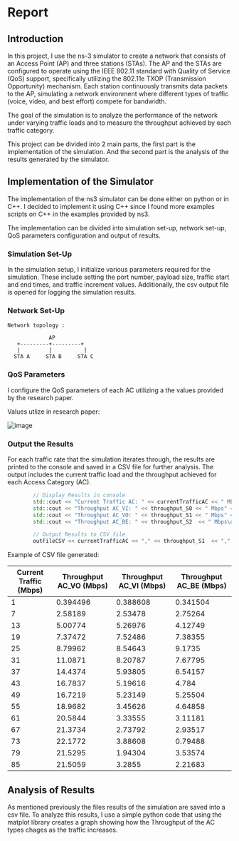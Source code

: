 # Report

## Introduction

In this project, I use the ns-3 simulator to create a network that consists of an Access Point (AP) and three stations (STAs). The AP and the STAs are configured to operate using the IEEE 802.11 standard with Quality of Service (QoS) support, specifically utilizing the 802.11e TXOP (Transmission Opportunity) mechanism. Each station continuously transmits data packets to the AP, simulating a network environment where different types of traffic (voice, video, and best effort) compete for bandwidth.

The goal of the simulation is to analyze the performance of the network under varying traffic loads and to measure the throughput achieved by each traffic category. 

This project can be divided into 2 main parts, the first part is the implementation of the simulation. And the second part is the analysis of the results generated by the simulator.


## Implementation of the Simulator

The implementation of the ns3 simulator can be done either on python or in C++. I decided to implement it using C++ since I found more examples scripts on C++ in the examples provided by ns3.

The implementation can be divided into simulation set-up, network set-up, QoS parameters configuration and output of results.

### Simulation Set-Up

In the simulation setup, I initialize various parameters required for the simulation. These include setting the port number, payload size, traffic start and end times, and traffic increment values. Additionally, the csv output file is opened for logging the simulation results.

### Network Set-Up

```
Network topology :

             AP
   +---------+---------+
   |         |          |        
  STA A     STA B     STA C

```

### QoS Parameters 

I configure the QoS parameters of each AC utilizing a the values provided by the research paper.


Values utlize in research paper:


![image](https://github.com/bmw-ece-ntust/multimedia-wireless-network/assets/133529935/f3f01e75-8aca-427e-af0d-c0e3b2eac9d3)



### Output the Results

For each traffic rate that the simulation iterates through, the results are printed to the console and saved in a CSV file for further analysis. The output includes the current traffic load and the throughput achieved for each Access Category (AC).

```c++
        // Display Results in console
        std::cout << "Current Traffic AC: " << currentTrafficAC << " Mbps" << std::endl;
        std::cout << "Throughput AC_VI: " << throughput_S0 << " Mbps" << std::endl;
        std::cout << "Throughput AC_VO: " << throughput_S1 << " Mbps" << std::endl;
        std::cout << "Throughput AC_BE: " << throughput_S2  << " Mbps\n" << std::endl;

        // Output Results to CSV file
        outFileCSV << currentTrafficAC << "," << throughput_S1  << "," << throughput_S0 << "," << throughput_S2 << std::endl;
```



Example of CSV file generated:

| Current Traffic (Mbps) | Throughput AC_VO (Mbps) | Throughput AC_VI (Mbps) | Throughput AC_BE (Mbps) |
|------------------------|-------------------------|-------------------------|-------------------------|
| 1                      | 0.394496                | 0.388608                | 0.341504                |
| 7                      | 2.58189                 | 2.53478                 | 2.75264                 |
| 13                     | 5.00774                 | 5.26976                 | 4.12749                 |
| 19                     | 7.37472                 | 7.52486                 | 7.38355                 |
| 25                     | 8.79962                 | 8.54643                 | 9.1735                  |
| 31                     | 11.0871                 | 8.20787                 | 7.67795                 |
| 37                     | 14.4374                 | 5.93805                 | 6.54157                 |
| 43                     | 16.7837                 | 5.19616                 | 4.784                   |
| 49                     | 16.7219                 | 5.23149                 | 5.25504                 |
| 55                     | 18.9682                 | 3.45626                 | 4.64858                 |
| 61                     | 20.5844                 | 3.33555                 | 3.11181                 |
| 67                     | 21.3734                 | 2.73792                 | 2.93517                 |
| 73                     | 22.1772                 | 3.88608                 | 0.79488                 |
| 79                     | 21.5295                 | 1.94304                 | 3.53574                 |
| 85                     | 21.5059                 | 3.2855                  | 2.21683                 |





## Analysis of Results

As mentioned previously the files results of the simulation are saved into a csv file. To analyze this results, I use a simple python code that using the matplot library creates a graph showing how the Throughput of the AC types chages as the traffic increases.




